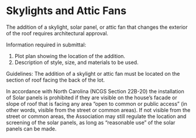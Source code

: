 # Skylights and Attic Fans

The addition of a skylight, solar panel, or attic fan that changes the exterior of the roof requires architectural approval.

Information required in submittal:
1. Plot plan showing the location of the addition.
1. Description of style, size, and materials to be used.

Guidelines:
The addition of a skylight or attic fan must be located on the section of roof facing the back of the lot.

In accordance with North Carolina (NCGS Section 22B-20) the installation of Solar panels is prohibited if they are visible on the house’s facade or slope of roof that is facing any area “open to common or public access” (in other words, visible from the street or common areas). If not visible from the street or common areas, the Association may still regulate the location and screening of the solar panels, as long as “reasonable use” of the solar panels can be made.
